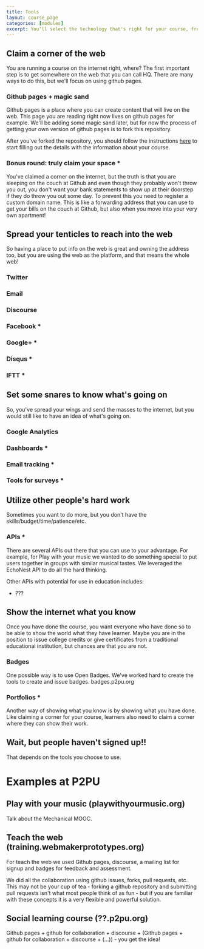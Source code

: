 ```yaml
---
title: Tools
layout: course_page
categories: [modules]
excerpt: You'll select the technology that's right for your course, from forums to email services to analytics and survey tools. 
---
```


## Claim a corner of the web

You are running a course on the internet right, where? The first important step is to get somewhere on the web that you can call HQ. There are many ways to do this, but we'll focus on using github pages.

### Github pages + magic sand

Github pages is a place where you can create content that will live on the web. This page you are reading right now lives on github pages for example. We'll be adding some magic sand later, but for now the process of getting your own version of github pages is to fork this repository.

After you've forked the repository, you should follow the instructions [here]() to start filling out the details with the information about your course.

### Bonus round: truly claim your space *

You've claimed a corner on the internet, but the truth is that you are sleeping on the couch at Github and even though they probably won't throw you out, you don't want your bank statements to show up at their doorstep if they do throw you out some day. To prevent this you need to register a custom domain name. This is like a forwarding address that you can use to get your bills on the couch at Github, but also when you move into your very own apartment!

## Spread your tenticles to reach into the web

So having a place to put info on the web is great and owning the address too, but you are using the web as the platform, and that means the whole web!

### Twitter

### Email

### Discourse

### Facebook *

### Google+ *

### Disqus *

### IFTT *

## Set some snares to know what's going on

So, you've spread your wings and send the masses to the internet, but you would still like to have an idea of what's going on.

### Google Analytics

### Dashboards *

### Email tracking *

### Tools for surveys *

## Utilize other people's hard work

Sometimes you want to do more, but you don't have the skills/budget/time/patience/etc.

### APIs *

There are several APIs out there that you can use to your advantage. For example, for Play with your music we wanted to do something special to put users together in groups with similar musical tastes. We leveraged the EchoNest API to do all the hard thinking.

Other APIs with potential for use in education includes:

- ???

## Show the internet what you know

Once you have done the course, you want everyone who have done so to be able to show the world what they have learner. Maybe you are in the position to issue college credits or give certificates from a traditional educational institution, but chances are that you are not.

### Badges

One possible way is to use Open Badges. We've worked hard to create the tools to create and issue badges. badges.p2pu.org

### Portfolios *

Another way of showing what you know is by showing what you have done. Like claiming a corner for your course, learners also need to claim a corner where they can show their work.


## Wait, but people haven't signed up!!

That depends on the tools you choose to use.


# Examples at P2PU

## Play with your music (playwithyourmusic.org)

Talk about the Mechanical MOOC.

## Teach the web (training.webmakerprototypes.org)

For teach the web we used Github pages, discourse, a mailing list for signup and badges for feedback and assessment.

We did all the collaboration using github issues, forks, pull requests, etc. This may not be your cup of tea - forking a github repository and submitting pull requests isn't what most people think of as fun - but if you are familiar with these concepts it is a very flexible and powerful solution.

## Social learning course (??.p2pu.org)

Github pages + github for collaboration + discourse + (Github pages + github for collaboration + discourse + (...)) - you get the idea!
